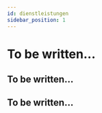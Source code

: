```yaml
---
id: dienstleistungen
sidebar_position: 1
---
```


To be written...
================================



To be written...
-----------



To be written...
------------------------
